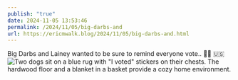 ```yaml
---
publish: "true"
date: 2024-11-05 13:53:46
permalink: /2024/11/05/big-darbs-and
url: https://ericmwalk.blog/2024/11/05/big-darbs-and.html
---
```


Big Darbs and Lainey wanted to be sure to remind everyone vote.. 🐾🐶 🇺🇸
![Two dogs sit on a blue rug with "I voted" stickers on their chests. The hardwood floor and a blanket in a basket provide a cozy home environment.](https://ericmwalk.blog/uploads/2024/7d7d2d8ccd.jpeg)